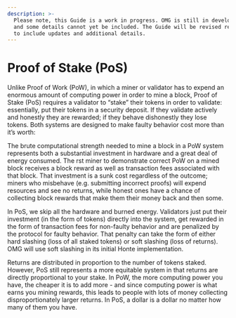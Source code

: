 ```yaml
---
description: >-
  Please note, this Guide is a work in progress. OMG is still in development,
  and some details cannot yet be included. The Guide will be revised regularly
  to include updates and additional details.
---
```


# Proof of Stake \(PoS\)

Unlike Proof of Work \(PoW\), in which a miner or validator has to expend an enormous amount of computing power in order to mine a block, Proof of Stake \(PoS\) requires a validator to “stake” their tokens in order to validate: essentially, put their tokens in a security deposit. If they validate actively and honestly they are rewarded; if they behave dishonestly they lose tokens. Both systems are designed to make faulty behavior cost more than it’s worth:  


The brute computational strength needed to mine a block in a PoW system represents both a substantial investment in hardware and a great deal of energy consumed. The rst miner to demonstrate correct PoW on a mined block receives a block reward as well as transaction fees associated with that block. That investment is a sunk cost regardless of the outcome; miners who misbehave \(e.g. submitting incorrect proofs\) will expend resources and see no returns, while honest ones have a chance of collecting block rewards that make them their money back and then some.  


In PoS, we skip all the hardware and burned energy. Validators just put their investment \(in the form of tokens\) directly into the system, get rewarded in the form of transaction fees for non-faulty behavior and are penalized by the protocol for faulty behavior. That penalty can take the form of either hard slashing \(loss of all staked tokens\) or soft slashing \(loss of returns\). OMG will use soft slashing in its initial Honte implementation.  


Returns are distributed in proportion to the number of tokens staked. However, PoS still represents a more equitable system in that returns are directly proportional to your stake. In PoW, the more computing power you have, the cheaper it is to add more - and since computing power is what earns you mining rewards, this leads to people with lots of money collecting disproportionately larger returns. In PoS, a dollar is a dollar no matter how many of them you have.  


